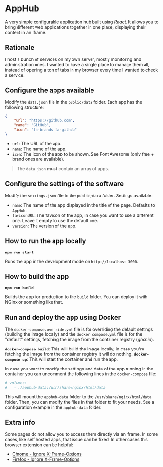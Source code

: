 # AppHub

A very simple configurable application hub built using _React_. It allows you to bring different web applications together in one place, displaying their content in an iframe.

## Rationale

I host a bunch of services on my own server, mostly monitoring and administration ones. I wanted to have a single place to manage them all, instead of opening a ton of tabs in my browser every time I wanted to check a service.

## Configure the apps available

Modify the `data.json` file in the `public/data` folder. Each app has the following structure:

```json
{
    "url": "https://github.com",
    "name": "GitHub",
    "icon": "fa-brands fa-github"
}
```

- `url`: The URL of the app.
- `name`: The name of the app.
- `icon`: The icon of the app to be shown. See [Font Awesome](https://fontawesome.com/icons?d=gallery) (only free + brand ones are available).

> The `data.json` **must** contain an array of apps.

## Configure the settings of the software

Modify the `settings.json` file in the `public/data` folder. Settings available:

- `name`: The name of the app displayed in the title of the page. Defaults to `AppHub`.
- `faviconURL`: The favicon of the app, in case you want to use a different one. Leave it empty to use the default one.
- `version`: The version of the app.

## How to run the app locally

**`npm run start`**

Runs the app in the development mode on `http://localhost:3000`.

## How to build the app

**`npm run build`**

Builds the app for production to the `build` folder. You can deploy it with NGinx or something like that.

## Run and deploy the app using Docker

The `docker-compose.override.yml` file is for overriding the default settings (building the image locally) and the `docker-compose.yml` file is for the "default" settings, fetching the image from the container registry (_ghcr.io_).

**`docker-compose build`**: This will build the image locally, in case you're fetching the image from the container registry it will do nothing.
**`docker-compose up`**: This will start the container and run the app.

In case you want to modify the settings and data of the app running in the container you can uncomment the following lines in the `docker-compose` file:

```yaml
# volumes:
#   - ./apphub-data:/usr/share/nginx/html/data
```

This will mount the `apphub-data` folder to the `/usr/share/nginx/html/data` folder. Then, you can modify the files in that folder to fit your needs. See a configuration example in the `apphub-data` folder.

## Extra info

Some pages do not allow you to access them directly via an iframe. In some cases, like self hosted apps, that issue can be fixed. In other cases this browser extension can be helpful:

- [Chrome - Ignore X-Frame-Options](https://chrome.google.com/webstore/detail/ignore-x-frame-headers/gleekbfjekiniecknbkamfmkohkpodhe)
- [Firefox - Ignore X-Frame-Options](https://addons.mozilla.org/es/firefox/addon/ignore-x-frame-options-header/)
